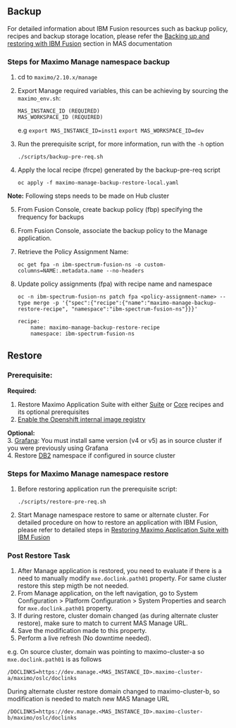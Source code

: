 Backup
----
For detailed information about IBM Fusion resources such as backup policy, recipes and backup storage location, please refer the [Backing up and restoring with IBM Fusion](https://www.ibm.com/docs/en/masv-and-l/continuous-delivery?topic=suite-backing-up-restoring-storage-fusion#taskt_backing_up_and_restoring_with_ibm_fusion__steps__1) section in MAS documentation <br>

### Steps for Maximo Manage namespace backup

1. cd to `maximo/2.10.x/manage`
2. Export Manage required variables, this can be achieving by sourcing the `maximo_env.sh`:
    ```
    MAS_INSTANCE_ID (REQUIRED)
    MAS_WORKSPACE_ID (REQUIRED)
    ```

    e.g
    `export MAS_INSTANCE_ID=inst1`
    `export MAS_WORKSPACE_ID=dev`


3. Run the prerequisite script, for more information, run with the `-h` option

    `./scripts/backup-pre-req.sh`

4. Apply the local recipe (frcpe) generated by the backup-pre-req script

    `oc apply -f maximo-manage-backup-restore-local.yaml`

**Note:** Following steps needs to be made on Hub cluster

5. From Fusion Console, create backup policy (fbp) specifying the frequency for backups
6. From Fusion Console, associate the backup policy to the Manage application. 
7. Retrieve the Policy Assignment Name:

    `oc get fpa -n ibm-spectrum-fusion-ns -o custom-columns=NAME:.metadata.name --no-headers`
8. Update policy assignments (fpa) with recipe name and namespace

    `oc -n ibm-spectrum-fusion-ns patch fpa <policy-assignment-name> --type merge -p '{"spec":{"recipe":{"name":"maximo-manage-backup-restore-recipe", "namespace":"ibm-spectrum-fusion-ns"}}}'`
    ```
    recipe:
        name: maximo-manage-backup-restore-recipe
        namespace: ibm-spectrum-fusion-ns
    ```

Restore
----
### Prerequisite: 
**Required:** <br>
1. Restore Maximo Application Suite with either [Suite](../suite/README.md) or [Core](../core/README.md) recipes and its optional prerequisites <br>
2. [Enable the Openshift internal image registry](https://www.ibm.com/docs/en/masv-and-l/continuous-delivery?topic=installing-enabling-openshift-internal-image-registry)

**Optional:** <br>
3. [Grafana](https://ibm-mas.github.io/ansible-devops/roles/grafana/): You must install same version (v4 or v5) as in source cluster if you were previously using Grafana <br>
4. Restore [DB2](../db2u/README.md) namespace if configured in source cluster <br>

### Steps for Maximo Manage namespace restore
1. Before restoring application run the prerequisite script:

    `./scripts/restore-pre-req.sh`
2. Start Manage namespace restore to same or alternate cluster. For detailed procedure on how to restore an application with IBM Fusion, please refer to detailed steps in [Restoring Maximo Application Suite with IBM Fusion](https://www.ibm.com/docs/en/masv-and-l/continuous-delivery?topic=suite-backing-up-restoring-storage-fusion#restore_mas_w_fusion__title__1)

### Post Restore Task
1. After Manage application is restored, you need to evaluate if there is a need to manually modify `mxe.doclink.path01` property. For same cluster restore this step migth be not needed. 
2. From Manage application, on the left navigation, go to System Configuration > Platform Configuration > System Properties and search for `mxe.doclink.path01` property.
3. If during restore, cluster domain changed (as during alternate cluster restore), make sure to match to current MAS Manage URL. 
4. Save the modification made to this property. 
5. Perform a live refresh (No downtime needed).

e.g. On source cluster, domain was pointing to maximo-cluster-a so `mxe.doclink.path01` is as follows
```
/DOCLINKS=https://dev.manage.<MAS_INSTANCE_ID>.maximo-cluster-a/maximo/oslc/doclinks
```

During alternate cluster restore domain changed to maximo-cluster-b, so modification is needed to match new MAS Manage URL
```
/DOCLINKS=https://dev.manage.<MAS_INSTANCE_ID>.maximo-cluster-b/maximo/oslc/doclinks
```
